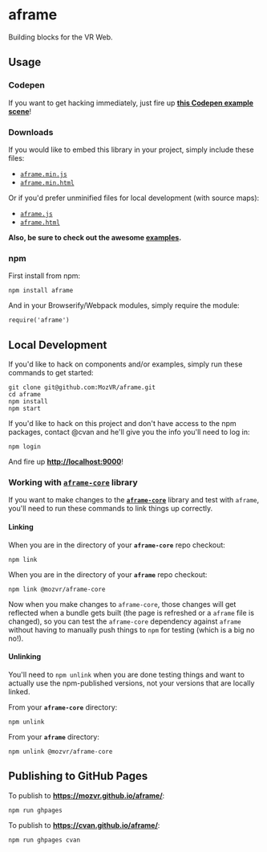 # aframe

Building blocks for the VR Web.


## Usage

### Codepen

If you want to get hacking immediately, just fire up [__this Codepen example scene__](http://codepen.io/mozvr/pen/zvqGqO/left/?editors=100)!

### Downloads

If you would like to embed this library in your project, simply include these files:

* [`aframe.min.js`](https://mozvr.github.io/aframe/dist/aframe.min.js)
* [`aframe.min.html`](https://mozvr.github.io/aframe/dist/aframe.min.html)

Or if you'd prefer unminified files for local development (with source maps):

* [`aframe.js`](https://mozvr.github.io/aframe/dist/aframe.js)
* [`aframe.html`](https://mozvr.github.io/aframe/dist/aframe.html)

__Also, be sure to check out the awesome [examples](https://mozvr.github.io/aframe/examples/).__

### npm

First install from npm:

    npm install aframe

And in your Browserify/Webpack modules, simply require the module:

    require('aframe')


## Local Development

If you'd like to hack on components and/or examples, simply run these commands to get started:

    git clone git@github.com:MozVR/aframe.git
    cd aframe
    npm install
    npm start

If you'd like to hack on this project and don't have access to the npm packages, contact @cvan and he'll give you the info you'll need to log in:

    npm login

And fire up __[http://localhost:9000](http://localhost:9000)__!


### Working with [`aframe-core`](https://github.com/MozVR/aframe-core/) library

If you want to make changes to the [__`aframe-core`__](https://github.com/MozVR/aframe-core/) library and test with `aframe`, you'll need to run these commands to link things up correctly.

#### Linking

When you are in the directory of your __`aframe-core`__ repo checkout:

    npm link

When you are in the directory of your __`aframe`__ repo checkout:

    npm link @mozvr/aframe-core

Now when you make changes to `aframe-core`, those changes will get reflected when a bundle gets built (the page is refreshed or a `aframe` file is changed), so you can test the `aframe-core` dependency against `aframe` without having to manually push things to `npm` for testing (which is a big no no!).

#### Unlinking

You'll need to `npm unlink` when you are done testing things and want to actually use the npm-published versions, not your versions that are locally linked.

From your __`aframe-core`__ directory:

    npm unlink

From your __`aframe`__ directory:

    npm unlink @mozvr/aframe-core


## Publishing to GitHub Pages

To publish to __https://mozvr.github.io/aframe/__:

    npm run ghpages

To publish to __https://cvan.github.io/aframe/__:

    npm run ghpages cvan
